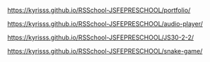 https://kyrisss.github.io/RSSchool-JSFEPRESCHOOL/portfolio/

https://kyrisss.github.io/RSSchool-JSFEPRESCHOOL/audio-player/

https://kyrisss.github.io/RSSchool-JSFEPRESCHOOL/JS30-2-2/

https://kyrisss.github.io/RSSchool-JSFEPRESCHOOL/snake-game/
